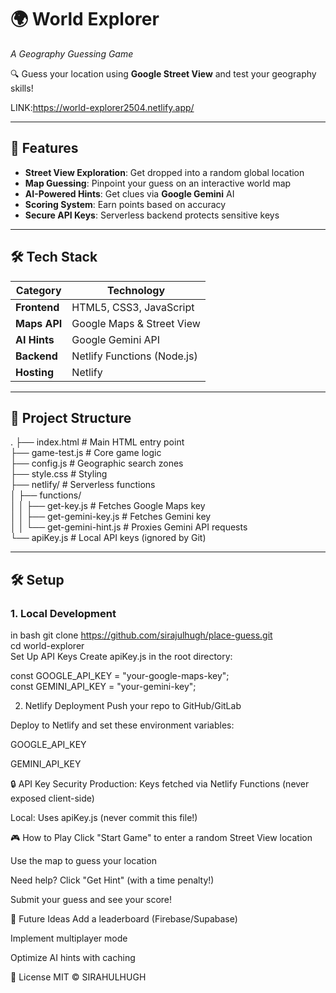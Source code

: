 # 🌍 World Explorer  
*A Geography Guessing Game*  

🔍 Guess your location using **Google Street View** and test your geography skills!  

LINK:https://world-explorer2504.netlify.app/

---

## 🚀 Features  
- **Street View Exploration**: Get dropped into a random global location  
- **Map Guessing**: Pinpoint your guess on an interactive world map  
- **AI-Powered Hints**: Get clues via **Google Gemini** AI  
- **Scoring System**: Earn points based on accuracy  
- **Secure API Keys**: Serverless backend protects sensitive keys  

---

## 🛠️ Tech Stack  
| **Category**       | **Technology**                     |  
|--------------------|-----------------------------------|  
| **Frontend**       | HTML5, CSS3, JavaScript           |  
| **Maps API**       | Google Maps & Street View         |  
| **AI Hints**       | Google Gemini API                 |  
| **Backend**        | Netlify Functions (Node.js)       |  
| **Hosting**        | Netlify                           |  

---

## 📂 Project Structure  

.
├── index.html          # Main HTML entry point  
├── game-test.js        # Core game logic  
├── config.js           # Geographic search zones  
├── style.css           # Styling  
├── netlify/            # Serverless functions  
│   ├── functions/  
│   │   ├── get-key.js           # Fetches Google Maps key  
│   │   ├── get-gemini-key.js    # Fetches Gemini key  
│   │   └── get-gemini-hint.js   # Proxies Gemini API requests  
└── apiKey.js           # Local API keys (ignored by Git)  


---

## 🛠️ Setup  

### 1. Local Development  
in bash
git clone https://github.com/sirajulhugh/place-guess.git  
cd world-explorer  
Set Up API Keys
Create apiKey.js in the root directory:


const GOOGLE_API_KEY = "your-google-maps-key";  
const GEMINI_API_KEY = "your-gemini-key";  

2. Netlify Deployment
Push your repo to GitHub/GitLab

Deploy to Netlify and set these environment variables:

GOOGLE_API_KEY

GEMINI_API_KEY

🔒 API Key Security
Production: Keys fetched via Netlify Functions (never exposed client-side)

Local: Uses apiKey.js (never commit this file!)

🎮 How to Play
Click "Start Game" to enter a random Street View location

Use the map to guess your location

Need help? Click "Get Hint" (with a time penalty!)

Submit your guess and see your score!

🌟 Future Ideas
Add a leaderboard (Firebase/Supabase)

Implement multiplayer mode

Optimize AI hints with caching

📜 License
MIT © SIRAHULHUGH

